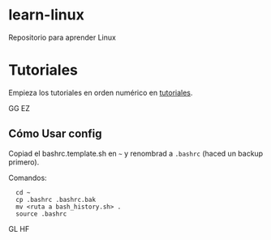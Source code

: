 # learn-linux
Repositorio para aprender Linux

# Tutoriales

Empieza los tutoriales en orden numérico en [tutoriales](./tutoriales/).

GG EZ

## Cómo Usar config

Copiad el bashrc.template.sh en `~` y renombrad a `.bashrc` (haced un backup primero). 

Comandos:

```
  cd ~
  cp .bashrc .bashrc.bak
  mv <ruta a bash_history.sh> .
  source .bashrc
```

GL HF